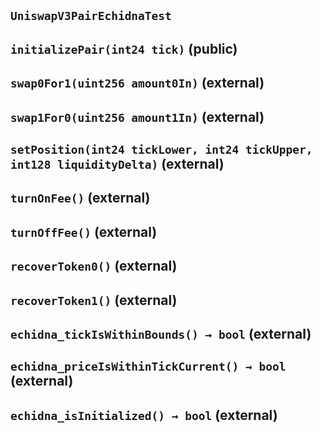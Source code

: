 ## `UniswapV3PairEchidnaTest`






## `initializePair(int24 tick)` (public)







## `swap0For1(uint256 amount0In)` (external)







## `swap1For0(uint256 amount1In)` (external)







## `setPosition(int24 tickLower, int24 tickUpper, int128 liquidityDelta)` (external)







## `turnOnFee()` (external)







## `turnOffFee()` (external)







## `recoverToken0()` (external)







## `recoverToken1()` (external)







## `echidna_tickIsWithinBounds() → bool` (external)







## `echidna_priceIsWithinTickCurrent() → bool` (external)







## `echidna_isInitialized() → bool` (external)








